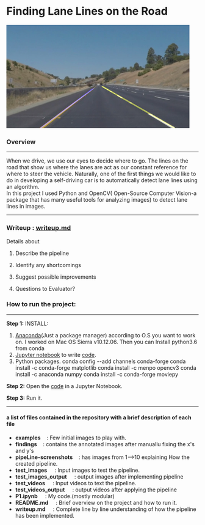 # **Finding Lane Lines on the Road** 
<img src="findings/Fixed-the-x&y's/whiteCarLaneSwitch_output.jpg" width="480" /> <br />
### Overview <br />
---

When we drive, we use our eyes to decide where to go.  The lines on the road that show us where the lanes are act as our constant reference for where to steer the vehicle.  Naturally, one of the first things we would like to do in developing a self-driving car is to automatically detect lane lines using an algorithm. <br />
In this project I used Python and OpenCV( Open-Source Computer Vision-a package that has many useful tools for analyzing images) to detect lane lines in images. <br />

---

### Writeup : [writeup.md](https://github.com/anubhav0fnu/Lane-detection-in-video-stream/blob/master/writeup.md)
Details about 

1. Describe the pipeline

2. Identify any shortcomings

3. Suggest possible improvements

4. Questions to Evaluator?

### How to run the project:
---
**Step 1:** 
INSTALL:
1. [Anaconda](https://conda.io/docs/user-guide/install/index.html)(Just a package manager) according to O.S you want to work on. I worked on Mac OS Sierra v10.12.06. 
   Then you can Install python3.6 from conda
2. [Jupyter notebook](http://jupyter.readthedocs.io/en/latest/install.html) to write [code](https://github.com/anubhav0fnu/Lane-detection-in-video-stream/blob/master/P1.ipynb).
3. Python packages.
    conda config --add channels conda-forge
    conda install -c conda-forge matplotlib 
    conda install -c menpo opencv3
    conda install -c anaconda numpy
    conda install -c conda-forge moviepy

**Step 2:** Open the [code](https://github.com/anubhav0fnu/Lane-detection-in-video-stream/blob/master/P1.ipynb) in a Jupyter Notebook.

**Step 3:** Run it.

---

#### a list of files contained in the repository with a brief description of each file
* **examples** &#160; &#160;: Few initial images to play with.
* **findings** &#160; &#160;: contains the annotated images after manuallu fixing the x's and y's
* **pipeLine-screenshots**  &#160; &#160;: has images from 1-->10 explaining How the created pipeline.
* **test_images** &#160; &#160;          : Input images to test the pipeline.
* **test_images_output** &#160; &#160;   : output images after implementing pipeline
* **test_videos** &#160; &#160;           : Input videos to text the pipeline.
* **test_videos_output** &#160; &#160;   : output videos after applying the pipeline
* **P1.ipynb**  &#160; &#160;            : My code.(mostly modular)
* **README.md**   &#160; &#160;          : Brief overview on the project and how to run it.
* **writeup.md**   &#160; &#160;         : Complete line by line understanding of how the pipeline has been implemented.
